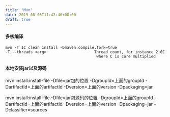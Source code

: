 ```yaml
---
title: "Mvn"
date: 2019-08-05T11:42:46+08:00
draft: true
---
```


#### 多核编译
````shell
mvn -T 1C clean install -Dmaven.compile.fork=true
-T,--threads <arg>                     Thread count, for instance 2.0C
                                        where C is core multiplied
````
#### 本地安装jar以及源码

mvn install:install-file -Dfile=jar包的位置 -DgroupId=上面的groupId -DartifactId=上面的artifactId -Dversion=上面的version -Dpackaging=jar

mvn install:install-file -Dfile=jar包源码的位置 -DgroupId=上面的groupId -DartifactId=上面的artifactId -Dversion=上面的version -Dpackaging=jar -Dclassifier=sources